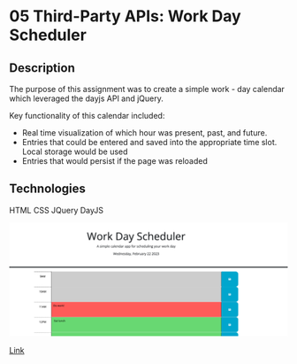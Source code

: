 # 05 Third-Party APIs: Work Day Scheduler

## Description 
The purpose of this assignment was to create a simple work - day calendar which leveraged the dayjs API and jQuery. 

Key functionality of this calendar included: 
- Real time visualization of which hour was present, past, and future. 
- Entries that could be entered and saved into the appropriate time slot. Local storage would be used 
- Entries that would persist if the page was reloaded


## Technologies

HTML
CSS
JQuery
DayJS


![Image](img.png)

[Link](https://hiclarence.github.io/work-day-scheduler/)